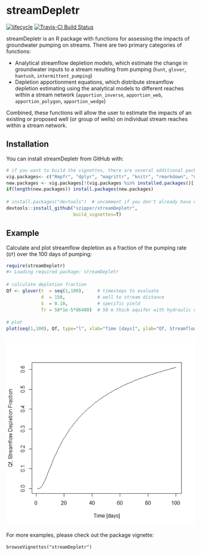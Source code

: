 
<!-- README.md is generated from README.Rmd. Please edit that file -->

# streamDepletr

[![lifecycle](https://img.shields.io/badge/lifecycle-experimental-orange.svg)](https://www.tidyverse.org/lifecycle/#experimental)
[![Travis-CI Build
Status](https://travis-ci.org/szipper/streamDepletr.svg?branch=master)](https://travis-ci.org/szipper/streamDepletr)

streamDepletr is an R package with functions for assessing the impacts
of groundwater pumping on streams. There are two primary categories of
functions:

  - Analytical streamflow depletion models, which estimate the change in
    groundwater inputs to a stream resulting from pumping (`hunt`,
    `glover`, `hantush`, `intermittent_pumping`)
  - Depletion apportionment equations, which distribute streamflow
    depletion estimating using the analytical models to different
    reaches within a stream network (`apportion_inverse`,
    `apportion_web`, `apportion_polygon`, `apportion_wedge`)

Combined, these functions will allow the user to estimate the impacts of
an existing or proposed well (or group of wells) on individual stream
reaches within a stream network.

## Installation

You can install streamDepletr from GitHub
with:

``` r
# if you want to build the vignettes, there are several additional packages you'll need
vig.packages<- c("Rmpfr", "dplyr", "magrittr", "knitr", "rmarkdown", "dismo", "sp", "raster", "deldir", "rgeos", "ggplot2", "reshape2", "sf", "scales")
new.packages <- vig.packages[!(vig.packages %in% installed.packages()[,"Package"])]
if(length(new.packages)) install.packages(new.packages)

# install.packages("devtools")  # uncomment if you don't already have devtools
devtools::install_github("szipper/streamDepletr",
                         build_vignettes=T)
```

## Example

Calculate and plot streamflow depletion as a fraction of the pumping
rate (`Qf`) over the 100 days of pumping:

``` r
require(streamDepletr)
#> Loading required package: streamDepletr

# calculate depletion fraction
Qf <- glover(t  = seq(1,100),     # timesteps to evaluate
             d  = 150,            # well to stream distance
             S  = 0.10,           # specific yield
             Tr = 50*1e-5*86400)  # 50 m thick aquifer with hydraulic conductivity of 1e-5 m/s

# plot
plot(seq(1,100), Qf, type="l", xlab="Time [days]", ylab="Qf, Streamflow Depletion Fraction")
```

![](README-SamplePlot-1.png)<!-- -->

For more examples, please check out the package vignette:

`browseVignettes("streamDepletr")`
